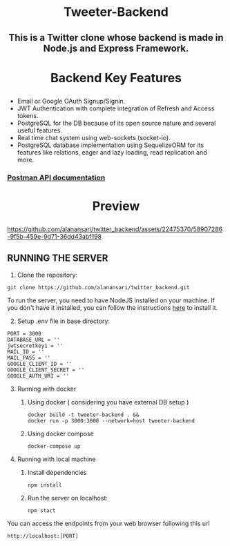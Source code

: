 # <p align = "center"> Tweeter-Backend </p>

## <p align = "center"> This is a Twitter clone whose backend is made in Node.js and Express Framework. </p>



# <p align = "center">Backend Key Features </p>
- Email or Google OAuth Signup/Signin.
- JWT Authentication with complete integration of Refresh and Access tokens.
- PostgreSQL for the DB because of its open source nature and several useful features.
- Real time chat system using web-sockets (socket-io).
- PostgreSQL database implementation using SequelizeORM for its features like relations, eager and lazy loading, read replication and more.

### [Postman API documentation](https://documenter.getpostman.com/view/24068251/2s9YJgTLMe)

# <p align = "center">Preview </p>

https://github.com/alanansari/twitter_backend/assets/22475370/58907286-9f5b-459e-9d71-36dd43abf198

## RUNNING THE SERVER


1. Clone the repository:

```CMD
git clone https://github.com/alanansari/twitter_backend.git
```
To run the server, you need to have NodeJS installed on your machine. If you don't have it installed, you can follow the instructions [here](https://nodejs.org/en//) to install it.

2. Setup .env file in base directory:

```
PORT = 3000
DATABASE_URL = ''
jwtsecretkey1 = ''
MAIL_ID = ''
MAIL_PASS = ''
GOOGLE_CLIENT_ID = ''
GOOGLE_CLIENT_SECRET = ''
GOOGLE_AUTH_URI = ''
```

3. Running with docker

   1. Using docker ( considering you have external DB setup )
        ```
        docker build -t tweeter-backend . &&
        docker run -p 3000:3000 --network=host tweeter-backend
        ```
   2. Using docker compose 
       ```
       docker-compose up
       ```

4. Running with local machine

   1. Install dependencies

      ```CMD
      npm install
      ```
   2. Run the server on localhost:
      ```CMD
      npm start
      ```

    
You can access the endpoints from your web browser following this url
```url
http://localhost:[PORT]
```
